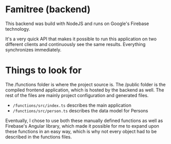 # Famitree (backend)

This backend was build with NodeJS and runs on Google's Firebase technology.

It's a very quick API that makes it possible to run this application on two different clients and continuously see the same results. Everything synchronizes immediately.

# Things to look for

The /functions folder is where the project source is. The /public folder is the compiled frontend application, which is hosted by the backend as well. The rest of the files are mainly project configuration and generated files.

- ```/functions/src/index.ts``` describes the main application
- ```/functions/src/person.ts``` describes the data model for Persons

Eventually, I chose to use both these manually defined functions as well as Firebase's Angular library, which made it possible for me to expand upon these functions in an easy way, which is why not every object had to be described in the functions files.
